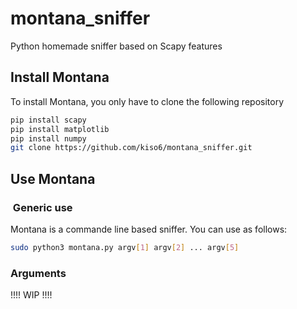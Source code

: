 # montana_sniffer
 Python homemade sniffer based on Scapy features 


## Install Montana 
To install Montana, you only have to clone the following repository

```bash
pip install scapy
pip install matplotlib
pip install numpy
git clone https://github.com/kiso6/montana_sniffer.git
```

## Use Montana 
###  Generic use  
Montana is a commande line based sniffer. You can use as follows:

```bash
sudo python3 montana.py argv[1] argv[2] ... argv[5]
```
###  Arguments 

!!!! WIP !!!!


